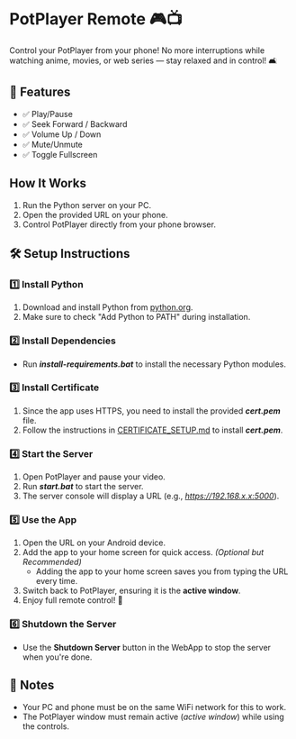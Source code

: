 # PotPlayer Remote 🎮📺

Control your PotPlayer from your phone! No more interruptions while watching anime, movies, or web series — stay relaxed and in control! 🛋️


## 🎯 Features

- ✅ Play/Pause
- ✅ Seek Forward / Backward
- ✅ Volume Up / Down
- ✅ Mute/Unmute
- ✅ Toggle Fullscreen


## How It Works

1. Run the Python server on your PC.
2. Open the provided URL on your phone.
3. Control PotPlayer directly from your phone browser.


## 🛠️ Setup Instructions

### 1️⃣ Install Python

1. Download and install Python from [python.org](https://www.python.org/).
2. Make sure to check "Add Python to PATH" during installation.

### 2️⃣ Install Dependencies

- Run ***install-requirements.bat*** to install the necessary Python modules.

### 3️⃣ Install Certificate

1. Since the app uses HTTPS, you need to install the provided ***cert.pem*** file.
2. Follow the instructions in [CERTIFICATE_SETUP.md](CERTIFICATE_SETUP.md) to install ***cert.pem***.

### 4️⃣ Start the Server

1. Open PotPlayer and pause your video.
2. Run ***start.bat*** to start the server.
3. The server console will display a URL (e.g., *https://192.168.x.x:5000*).

### 5️⃣ Use the App

1. Open the URL on your Android device.
2. Add the app to your home screen for quick access. *(Optional but Recommended)*
    - Adding the app to your home screen saves you from typing the URL every time.
3. Switch back to PotPlayer, ensuring it is the **active window**.
4. Enjoy full remote control! 🎉

### 6️⃣ Shutdown the Server

- Use the **Shutdown Server** button in the WebApp to stop the server when you're done.

## 📌 Notes

- Your PC and phone must be on the same WiFi network for this to work.
- The PotPlayer window must remain active (*active window*) while using the controls.